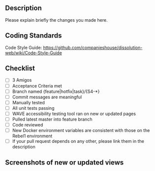 ## Description

Please explain briefly the changes you made here.

## Coding Standards

Code Style Guide: https://github.com/companieshouse/dissolution-web/wiki/Code-Style-Guide

## Checklist

- [ ] 3 Amigos
- [ ] Acceptance Criteria met
- [ ] Branch named {feature|hotfix|task}/{S4-*}
- [ ] Commit messages are meaningful
- [ ] Manually tested
- [ ] All unit tests passing
- [ ] WAVE accessibility testing tool ran on new or updated pages
- [ ] Pulled latest master into feature branch
- [ ] Code reviewed
- [ ] New Docker environment variables are consistent with those on the Rebel1 environment
- [ ] If your pull request depends on any other, please link them in the description

## Screenshots of new or updated views
